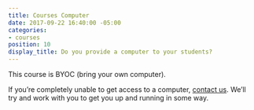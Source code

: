 ```yaml
---
title: Courses Computer
date: 2017-09-22 16:40:00 -05:00
categories:
- courses
position: 10
display_title: Do you provide a computer to your students?
---
```


This course is BYOC (bring your own computer).

If you’re completely unable to get access to a computer, [contact us](/contact). We’ll try and work with you to get you up and running in some way.